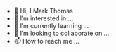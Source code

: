 - 👋 Hi, I Mark Thomas
- 👀 I’m interested in ...
- 🌱 I’m currently learning ...
- 💞️ I’m looking to collaborate on ...
- 📫 How to reach me ...
<!---
 Mark Thomas a ✨ special ✨ repository because its `README.md` (this file) appears on your GitHub profile.
You can click the Preview link to take a look at your changes.
--->
